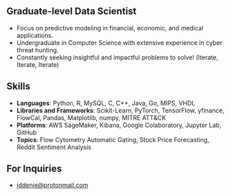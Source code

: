 ## Graduate-level Data Scientist
- Focus on predictive modeling in financial, economic, and medical applications.
- Undergraduate in Computer Science with extensive experience in cyber threat hunting.
- Constantly seeking insightful and impactful problems to solve! (Iterate, Iterate, Iterate)

## Skills
- **Languages**: Python, R, MySQL, C, C++, Java, Go, MIPS, VHDL
- **Libraries and Frameworks**: Scikit-Learn, PyTorch, TensorFlow, yfinance, FlowCal, Pandas, Matplotlib, numpy, MITRE ATT&CK
- **Platforms**: AWS SageMaker, Kibana, Google Colaboratory, Jupyter Lab, GitHub
- **Topics**: Flow Cytometry Automatic Gating, Stock Price Forecasting, Reddit Sentiment Analysis

## For Inquiries
- [jddenie@protonmail.com](mailto:jddenie@protonmail.com)

